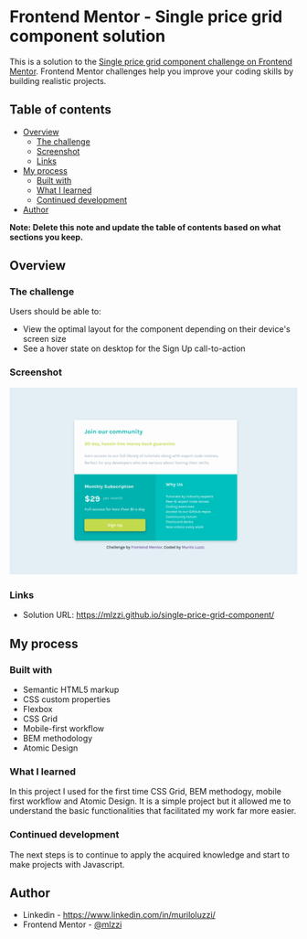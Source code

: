 # Frontend Mentor - Single price grid component solution

This is a solution to the [Single price grid component challenge on Frontend Mentor](https://www.frontendmentor.io/challenges/single-price-grid-component-5ce41129d0ff452fec5abbbc). Frontend Mentor challenges help you improve your coding skills by building realistic projects. 

## Table of contents

- [Overview](#overview)
  - [The challenge](#the-challenge)
  - [Screenshot](#screenshot)
  - [Links](#links)
- [My process](#my-process)
  - [Built with](#built-with)
  - [What I learned](#what-i-learned)
  - [Continued development](#continued-development)
- [Author](#author)

**Note: Delete this note and update the table of contents based on what sections you keep.**

## Overview

### The challenge

Users should be able to:

- View the optimal layout for the component depending on their device's screen size
- See a hover state on desktop for the Sign Up call-to-action

### Screenshot

![](./screenshot.png)
### Links

- Solution URL: https://mlzzi.github.io/single-price-grid-component/
## My process

### Built with

- Semantic HTML5 markup
- CSS custom properties
- Flexbox
- CSS Grid
- Mobile-first workflow
- BEM methodology
- Atomic Design
### What I learned

In this project I used for the first time CSS Grid, BEM methodogy, mobile first workflow and Atomic Design. It is a simple project but it allowed me to understand the basic functionalities that facilitated my work far more easier.
### Continued development

The next steps is to continue to apply the acquired knowledge and start to make projects with Javascript.
## Author

- Linkedin - https://www.linkedin.com/in/muriloluzzi/
- Frontend Mentor - [@mlzzi](https://www.frontendmentor.io/profile/mlzzi)
